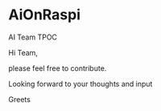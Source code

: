 # AiOnRaspi
AI Team TPOC

Hi Team,

please feel free to contribute.

Looking forward to your thoughts and input

Greets
